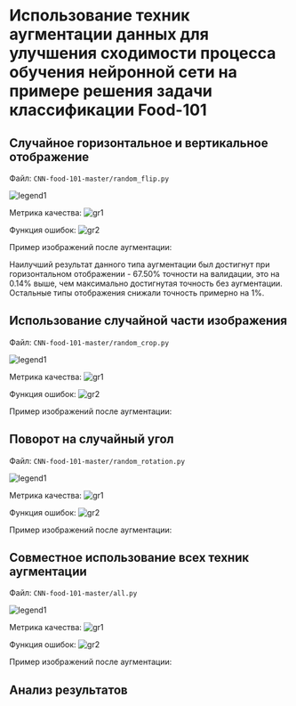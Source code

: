 # Использование техник аугментации данных для улучшения сходимости процесса обучения нейронной сети на примере решения задачи классификации Food-101
## Случайное горизонтальное и вертикальное отображение
Файл: `CNN-food-101-master/random_flip.py`

![legend1](https://github.com/actharsis/lab4/blob/main/legends/random_flip.png)

Метрика качества:
![gr1](https://github.com/actharsis/lab4/blob/main/graphs/random_flip/epoch_categorical_accuracy.svg)

Функция ошибок:
![gr2](https://github.com/actharsis/lab4/blob/main/graphs/random_flip/epoch_loss.svg)

Пример изображений после аугментации:


Наилучший результат данного типа аугментации был достигнут при горизонтальном отображении - 67.50% точности на валидации, это на 0.14% выше, чем максимально достигнутая точность без аугментации. Остальные типы отображения снижали точность примерно на 1%.
## Использование случайной части изображения
Файл: `CNN-food-101-master/random_crop.py`

![legend1](https://github.com/actharsis/lab4/blob/main/legends/random_flip.png)

Метрика качества:
![gr1](https://github.com/actharsis/lab4/blob/main/graphs/random_flip/epoch_categorical_accuracy.svg)

Функция ошибок:
![gr2](https://github.com/actharsis/lab4/blob/main/graphs/random_flip/epoch_loss.svg)

Пример изображений после аугментации:


## Поворот на случайный угол
Файл: `CNN-food-101-master/random_rotation.py`

![legend1](https://github.com/actharsis/lab4/blob/main/legends/random_flip.png)

Метрика качества:
![gr1](https://github.com/actharsis/lab4/blob/main/graphs/random_flip/epoch_categorical_accuracy.svg)

Функция ошибок:
![gr2](https://github.com/actharsis/lab4/blob/main/graphs/random_flip/epoch_loss.svg)

Пример изображений после аугментации:


## Совместное использование всех техник аугментации
Файл: `CNN-food-101-master/all.py`

![legend1](https://github.com/actharsis/lab4/blob/main/legends/random_flip.png)

Метрика качества:
![gr1](https://github.com/actharsis/lab4/blob/main/graphs/random_flip/epoch_categorical_accuracy.svg)

Функция ошибок:
![gr2](https://github.com/actharsis/lab4/blob/main/graphs/random_flip/epoch_loss.svg)

Пример изображений после аугментации:


## Анализ результатов
